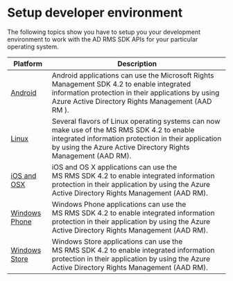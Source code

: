 Setup developer environment
====================================================================================

The following topics show you have to setup you your development environment to work with the AD RMS SDK APIs for your particular operating system.

|Platform | Description|
|------|------------|
|[Android](android_sdk.md)| Android applications can use the Microsoft Rights Management SDK 4.2 to enable integrated information protection in their applications by using Azure Active Directory Rights Management (AAD RM ).|
|[Linux](linux_setup.md)|Several flavors of Linux operating systems can now make use of the MS RMS SDK 4.2 to enable integrated information protection in their application by using the Azure Active Directory Rights Management (AAD RM).|
|[iOS and OSX](ios_sdk.md)|iOS and OS X applications can use the MS RMS SDK 4.2 to enable integrated information protection in their application by using the Azure Active Directory Rights Management (AAD RM).|
|[Windows Phone](windows_phone_apps.md)|Windows Phone applications can use the MS RMS SDK 4.2 to enable integrated information protection in their application by using the Azure Active Directory Rights Management (AAD RM).|
|[Windows Store](winrt_sdk.md)|Windows Store applications can use the MS RMS SDK 4.2 to enable integrated information protection in their application by using the Azure Active Directory Rights Management (AAD RM).|

 

 

 
